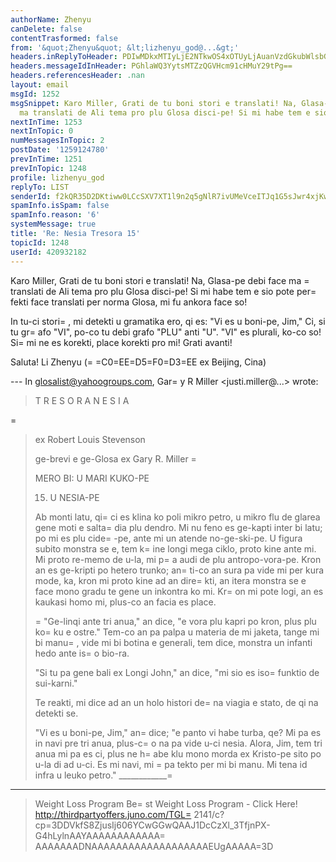 ```yaml
---
authorName: Zhenyu
canDelete: false
contentTrasformed: false
from: '&quot;Zhenyu&quot; &lt;lizhenyu_god@...&gt;'
headers.inReplyToHeader: PDIwMDkxMTIyLjE2NTkwOS4xOTUyLjAuanVzdGkubWlsbGVyQGp1bm8uY29tPg==
headers.messageIdInHeader: PGhlaWQ3YytsMTZzQGVHcm91cHMuY29tPg==
headers.referencesHeader: .nan
layout: email
msgId: 1252
msgSnippet: Karo Miller, Grati de tu boni stori e translati! Na, Glasa-pe debi face
  ma translati de Ali tema pro plu Glosa disci-pe! Si mi habe tem e sio pote perfekti
nextInTime: 1253
nextInTopic: 0
numMessagesInTopic: 2
postDate: '1259124780'
prevInTime: 1251
prevInTopic: 1248
profile: lizhenyu_god
replyTo: LIST
senderId: f2kQR35D2DKtiww0LCcSXV7XT1l9n2q5gNlR7ivUMeVceITJq1G5sJwr4xjKwEUhjhVqQfmn_rGeY5Cmu1Y8QetE2DNqlbgYMTU
spamInfo.isSpam: false
spamInfo.reason: '6'
systemMessage: true
title: 'Re: Nesia Tresora 15'
topicId: 1248
userId: 420932182
---
```


Karo Miller,
Grati de tu boni stori e translati! Na, Glasa-pe debi face ma =
translati de Ali tema pro plu Glosa disci-pe! Si mi habe tem e sio pote per=
fekti face translati per norma Glosa, mi fu ankora face so!

In tu-ci stori=
, mi detekti u gramatika ero, qi es:
 "Vi es u boni-pe, Jim," 
Ci, si tu gr=
afo "VI", po-co tu debi grafo "PLU" anti "U". "VI" es plurali, ko-co so! Si=
 mi ne es korekti, place korekti pro mi!
Grati avanti!

Saluta!
Li Zhenyu
(=
=C0=EE=D5=F0=D3=EE ex Beijing, Cina)

--- In glosalist@yahoogroups.com, Gar=
y R Miller <justi.miller@...> wrote:
>
> 
>   T R E S O R A   N E S I A
> 
=
>   ex Robert Louis Stevenson
> 
>   ge-brevi e ge-Glosa ex Gary R. Miller
=
> 
>  MERO BI:  U MARI KUKO-PE
> 
> 15.  U NESIA-PE
> 
>  Ab monti latu, qi=
 ci es klina ko poli mikro petro, u mikro flu de glarea
> gene moti e salta=
 dia plu dendro.  Mi nu feno es ge-kapti inter bi latu;
> po mi es plu cide=
-pe, ante mi un atende no-ge-ski-pe.  U figura subito
> monstra se e, tem k=
ine longi mega ciklo, proto kine ante mi.  Mi proto
> re-memo de u-la, mi p=
a audi de plu antropo-vora-pe.  Kron an es ge-kripti
> po hetero trunko; an=
ti-co an sura pa vide mi per kura mode, ka, kron mi
> proto kine ad an dire=
kti, an itera monstra se e face mono gradu te gene
> un inkontra ko mi.  Kr=
on mi pote logi, an es kaukasi homo mi, plus-co an
> facia es place.
> 
>  =
"Ge-linqi ante tri anua," an dice, "e vora plu kapri po kron, plus plu
> ko=
ku e ostre."  Tem-co an pa palpa u materia de mi jaketa, tange mi bi
> manu=
, vide mi bi botina e generali, tem dice, monstra un infanti hedo
> ante is=
o bio-ra.
> 
>  "Si tu pa gene bali ex Longi John," an dice, "mi sio es iso=
 funktio de
> sui-karni."
> 
>  Te reakti, mi dice ad an un holo histori de=
 na viagia e stato, de qi na
> detekti se.
> 
>  "Vi es u boni-pe, Jim," an=
 dice; "e panto vi habe turba, qe?  Mi pa es
> in navi pre tri anua, plus-c=
o na pa vide u-ci nesia.  Alora, Jim, tem tri
> anua mi pa es ci, plus ne h=
abe klu mono morda ex Kristo-pe sito po u-la
> di ad u-ci.  Es mi navi, mi =
pa tekto per mi bi manu.  Mi tena id infra u
> leuko petro."
> ____________=
________________________________________________
> Weight Loss Program
> Be=
st Weight Loss Program - Click Here!
> http://thirdpartyoffers.juno.com/TGL=
2141/c?cp=3DDVkfS8ZjusIj606YCwGGwQAAJ1DcCzXl_3TfjnPX-G4hLylnAAYAAAAAAAAAAAA=
AAAAAAADNAAAAAAAAAAAAAAAAAAAEUgAAAAA=3D
>



